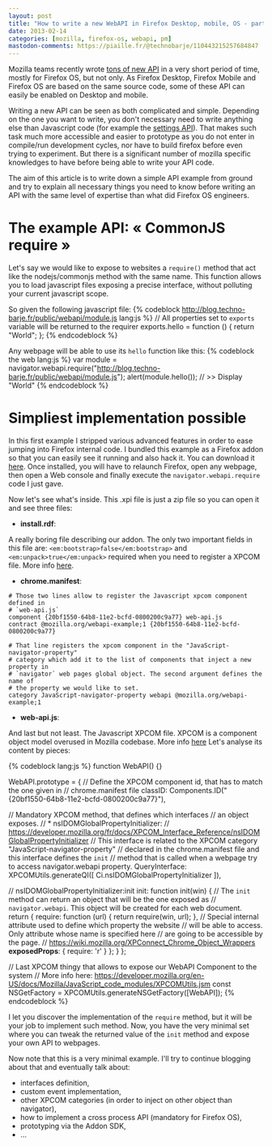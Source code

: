 ```yaml
---
layout: post
title: "How to write a new WebAPI in Firefox Desktop, mobile, OS - part 1 ?"
date: 2013-02-14
categories: [mozilla, firefox-os, webapi, pm]
mastodon-comments: https://piaille.fr/@technobarje/110443215257684847
---
```


Mozilla teams recently wrote [tons of new API](https://wiki.mozilla.org/WebAPI)
in a very short period of time, mostly for Firefox OS, but not only.
As Firefox Desktop, Firefox Mobile and Firefox OS are based on the same source
code, some of these API can easily be enabled on Desktop and mobile.

Writing a new API can be seen as both complicated and simple. Depending on the 
one you want to write, you don't necessary need to write anything else than
Javascript code (for example the [settings API](https://wiki.mozilla.org/WebAPI/SettingsAPI)).
That makes such task much more accessible and easier to prototype as you do 
not enter in compile/run development cycles, nor have to build firefox before even trying to experiment. But there is a significant number of
mozilla specific knowledges to have before being able to write your API code.

The aim of this article is to write down a simple API example from ground
and try to explain all necessary things you need to know before writing an API
with the same level of expertise than what did Firefox OS engineers.

# The example API: &laquo; CommonJS require &raquo;

Let's say we would like to expose to websites a `require()` method that act like
the nodejs/commonjs method with the same name. This function allows you to load
javascript files exposing a precise interface, without polluting your current javascript scope.

So given the following javascript file:
{% codeblock http://blog.techno-barje.fr/public/webapi/module.js lang:js %}
// All properties set to `exports` variable will be returned to the requirer
exports.hello = function () {
  return "World";
};
{% endcodeblock %}

Any webpage will be able to use its `hello` function like this:
{% codeblock the web lang:js %}
var module = navigator.webapi.require("http://blog.techno-barje.fr/public/webapi/module.js");
alert(module.hello()); // >> Display "World"
{% endcodeblock %}

# Simpliest implementation possible

In this first example I stripped various advanced features in order to ease 
jumping into Firefox internal code. I bundled this example as a Firefox addon
so that you can easily see it running and also hack it.
You can download it [here](/public/webapi/api-without-idl.xpi). Once installed, you will have to relaunch Firefox,
open any webpage, then open a Web console and finally execute the
`navigator.webapi.require` code I just gave.

Now let's see what's inside. 
This .xpi file is just a zip file so you can
open it and see three files:

  * __install.rdf__:

  A really boring file describing our addon. The only two important
  fields in this file are: `<em:bootstrap>false</em:bootstrap>` and
  `<em:unpack>true</em:unpack>` required when you need to register a XPCOM file.
  More info [here](https://developer.mozilla.org/en-US/docs/Install_Manifests#bootstrap).

  * __chrome.manifest__:

```
# Those two lines allow to register the Javascript xpcom component defined in
# `web-api.js`
component {20bf1550-64b8-11e2-bcfd-0800200c9a77} web-api.js
contract @mozilla.org/webapi-example;1 {20bf1550-64b8-11e2-bcfd-0800200c9a77}

# That line registers the xpcom component in the "JavaScript-navigator-property"
# category which add it to the list of components that inject a new property in
# `navigator` web pages global object. The second argument defines the name of
# the property we would like to set.
category JavaScript-navigator-property webapi @mozilla.org/webapi-example;1
```

  * __web-api.js__:

And last but not least. The Javascript XPCOM file. XPCOM is a component object
model overused in Mozilla codebase.
More info [here](https://developer.mozilla.org/en/docs/XPCOM)
Let's analyse its content by pieces:

{% codeblock lang:js %}
function WebAPI() {}

WebAPI.prototype = {
  // Define the XPCOM component id, that has to match the one given in
  // chrome.manifest file
  classID: Components.ID("{20bf1550-64b8-11e2-bcfd-0800200c9a77}"),

  // Mandatory XPCOM method, that defines which interfaces
  // an object exposes.
  // * nsIDOMGlobalPropertyInitializer:
  // https://developer.mozilla.org/fr/docs/XPCOM_Interface_Reference/nsIDOMGlobalPropertyInitializer
  // This interface is related to the XPCOM category "JavaScript-navigator-property"
  // declared in the chrome.manifest file and this interface defines the `init`
  // method that is called when a webpage try to access navigator.webapi property.
  QueryInterface: XPCOMUtils.generateQI([
    Ci.nsIDOMGlobalPropertyInitializer
  ]),

  // nsIDOMGlobalPropertyInitializer:init
  init: function init(win) {
    // The `init` method can return an object that will be the one exposed as
    // `navigator.webapi`. This object will be created for each web document.
    return {
      require: function (url) {
        return require(win, url);
      },
      // Special internal attribute used to define which property the website
      // will be able to access. Only attribute whose name is specified here
      // are going to be accessible by the page.
      // https://wiki.mozilla.org/XPConnect_Chrome_Object_Wrappers
      __exposedProps__: {
        require: 'r'
      }
    };
  }
};

// Last XPCOM thingy that allows to expose our WebAPI Component to the system
// More info here: https://developer.mozilla.org/en-US/docs/Mozilla/JavaScript_code_modules/XPCOMUtils.jsm
const NSGetFactory = XPCOMUtils.generateNSGetFactory([WebAPI]);
{% endcodeblock %}

I let you discover the implementation of the `require` method, but it will
be your job to implement such method. Now, you have the very minimal set where 
you can tweak the returned value of the `init` method and expose your own
API to webpages.

Now note that this is a very minimal example. I'll try to continue blogging
about that and eventually talk about:

  * interfaces definition,
  * custom event implementation,
  * other XPCOM categories (in order to inject on other object than navigator),
  * how to implement a cross process API (mandatory for Firefox OS),
  * prototyping via the Addon SDK,
  * ...

